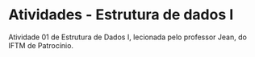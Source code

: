# Atividades - Estrutura de dados I
Atividade 01 de Estrutura de Dados I, lecionada pelo professor Jean, do IFTM de Patrocínio.
